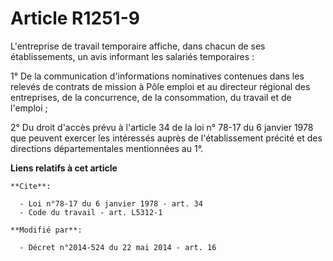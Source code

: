 # Article R1251-9

L'entreprise de travail temporaire affiche, dans chacun de ses établissements, un avis informant les salariés temporaires : 

1° De la communication d'informations nominatives contenues dans les relevés de contrats de mission à Pôle emploi et au
directeur régional des entreprises, de la concurrence, de la consommation, du travail et de l'emploi ; 

2° Du droit d'accès prévu à l'article 34 de la loi n° 78-17 du 6 janvier 1978 que peuvent exercer les intéressés auprès de
l'établissement précité et des directions départementales mentionnées au 1°.

**Liens relatifs à cet article**

	**Cite**:

	  - Loi n°78-17 du 6 janvier 1978 - art. 34
	  - Code du travail - art. L5312-1

	**Modifié par**:

	  - Décret n°2014-524 du 22 mai 2014 - art. 16
